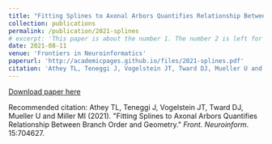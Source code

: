 ```yaml
---
title: "Fitting Splines to Axonal Arbors Quantifies Relationship Between Branch Order and Geometry"
collection: publications
permalink: /publication/2021-splines
# excerpt: 'This paper is about the number 1. The number 2 is left for future work.'
date: 2021-08-11
venue: 'Frontiers in Neuroinformatics'
paperurl: 'http://academicpages.github.io/files/2021-splines.pdf'
citation: 'Athey TL, Teneggi J, Vogelstein JT, Tward DJ, Mueller U and Miller MI (2021). &quot;Fitting Splines to Axonal Arbors Quantifies Relationship Between Branch Order and Geometry.&quot; <i>Front. Neuroinform</i>. 15:704627.'
---
```


[Download paper here](http://academicpages.github.io/files/2021-splines.pdf)

Recommended citation: Athey TL, Teneggi J, Vogelstein JT, Tward DJ, Mueller U and Miller MI (2021). "Fitting Splines to Axonal Arbors Quantifies Relationship Between Branch Order and Geometry." <i>Front. Neuroinform</i>. 15:704627.